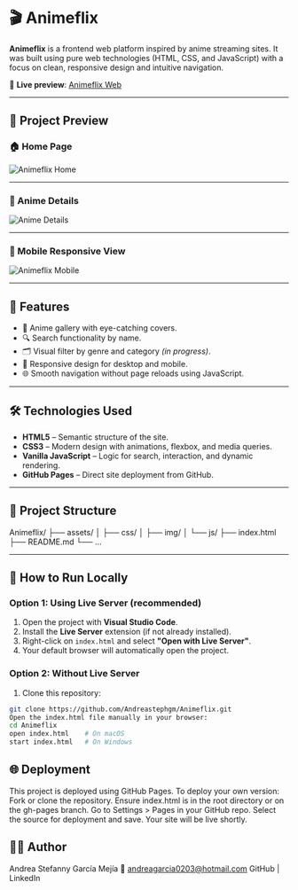 # 🎬 Animeflix

**Animeflix** is a frontend web platform inspired by anime streaming sites. It was built using pure web technologies (HTML, CSS, and JavaScript) with a focus on clean, responsive design and intuitive navigation.

🔗 **Live preview**: [Animeflix Web](https://andreastephgm.github.io/Animeflix/)

---

## 📸 Project Preview

### 🏠 Home Page

![Animeflix Home](./assets/img/home-animeflix.png)

---

### 📄 Anime Details

![Anime Details](./assets/img/detalle-animeflix.png)

---

### 📱 Mobile Responsive View

![Animeflix Mobile](./assets/img/responsive-animeflix.png)

---

## 🚀 Features

- 🎥 Anime gallery with eye-catching covers.
- 🔍 Search functionality by name.
- 🗂️ Visual filter by genre and category *(in progress)*.
- 📱 Responsive design for desktop and mobile.
- 🌐 Smooth navigation without page reloads using JavaScript.

---

## 🛠️ Technologies Used

- **HTML5** – Semantic structure of the site.
- **CSS3** – Modern design with animations, flexbox, and media queries.
- **Vanilla JavaScript** – Logic for search, interaction, and dynamic rendering.
- **GitHub Pages** – Direct site deployment from GitHub.

---

## 📁 Project Structure

Animeflix/
├── assets/
│ ├── css/
│ ├── img/
│ └── js/
├── index.html
├── README.md
└── ...

---

## 🧪 How to Run Locally

### Option 1: Using Live Server (recommended)

1. Open the project with **Visual Studio Code**.
2. Install the **Live Server** extension (if not already installed).
3. Right-click on `index.html` and select **"Open with Live Server"**.
4. Your default browser will automatically open the project.

### Option 2: Without Live Server

1. Clone this repository:

```bash
git clone https://github.com/Andreastephgm/Animeflix.git
Open the index.html file manually in your browser:
cd Animeflix
open index.html    # On macOS
start index.html   # On Windows
```

## 🌐 Deployment
This project is deployed using GitHub Pages.
To deploy your own version:
Fork or clone the repository.
Ensure index.html is in the root directory or on the gh-pages branch.
Go to Settings > Pages in your GitHub repo.
Select the source for deployment and save.
Your site will be live shortly.

## 🙋‍♀️ Author
Andrea Stefanny García Mejía
📧 andreagarcia0203@hotmail.com
GitHub | LinkedIn
